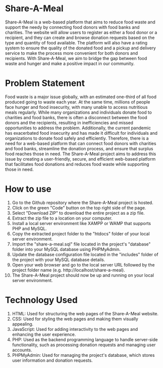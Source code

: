 # Share-A-Meal
Share-A-Meal is a web-based platform that aims to reduce food waste and support the needy by connecting food donors with food banks and charities. The website will allow users to register as either a food donor or a recipient, and they can create and browse donation requests based on the type and quantity of food available. The platform will also have a rating system to ensure the quality of the donated food and a pickup and delivery service to make the process more convenient for both donors and recipients. With Share-A-Meal, we aim to bridge the gap between food waste and hunger and make a positive impact in our community.

# Problem Statement
Food waste is a major issue globally, with an estimated one-third of all food produced going to waste each year. At the same time, millions of people face hunger and food insecurity, with many unable to access nutritious meals regularly. While many organizations and individuals donate food to charities and food banks, there is often a disconnect between the food donors and the recipients, resulting in inefficiencies and missed opportunities to address the problem. Additionally, the current pandemic has exacerbated food insecurity and has made it difficult for individuals and organizations to donate food safely and efficiently. Therefore, there is a need for a web-based platform that can connect food donors with charities and food banks, streamline the donation process, and ensure that surplus food reaches those in need. The Share-A-Meal project aims to address this issue by creating a user-friendly, secure, and efficient web-based platform that facilitates food donations and reduces food waste while supporting those in need.

# How to use
1. Go to the Github repository where the Share-A-Meal project is hosted.
2. Click on the green "Code" button on the top right side of the page.
3. Select "Download ZIP" to download the entire project as a zip file.
4. Extract the zip file to a location on your computer.
5. Install a local server environment like XAMPP or WAMP that supports PHP and MySQL.
6. Copy the extracted project folder to the "htdocs" folder of your local server environment.
7. Import the "share-a-meal.sql" file located in the project's "database" folder into your MySQL database using PHPMyAdmin.
8. Update the database configuration file located in the "includes" folder of the project with your MySQL database details.
9. Open your web browser and go to the local server URL followed by the project folder name (e.g. http://localhost/share-a-meal).
10. The Share-A-Meal project should now be up and running on your local server environment.

# Technology Used
1. HTML: Used for structuring the web pages of the Share-A-Meal website.
2. CSS: Used for styling the web pages and making them visually appealing.
3. JavaScript: Used for adding interactivity to the web pages and enhancing the user experience.
4. PHP: Used as the backend programming language to handle server-side functionality, such as processing donation requests and managing user accounts.
5. PHPMyAdmin: Used for managing the project's database, which stores user information and donation requests.
